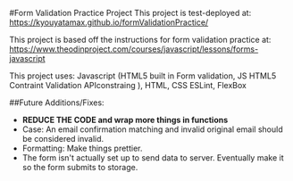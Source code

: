 #Form Validation Practice Project
This project is test-deployed at: 
https://kyouyatamax.github.io/formValidationPractice/

This project is based off the instructions for form validation practice at:
https://www.theodinproject.com/courses/javascript/lessons/forms-javascript

This project uses:
Javascript (HTML5 built in Form validation, JS HTML5 Contraint Validation APIconstraing ), HTML, CSS
ESLint, FlexBox

##Future Additions/Fixes: 
- <b> REDUCE THE CODE and wrap more things in functions </b>
- Case: An email confirmation matching and invalid original email should be considered invalid.
- Formatting: Make things prettier.
- The form isn't actually set up to send data to server. Eventually make it so the form submits to storage.
